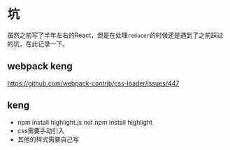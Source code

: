# 坑

虽然之前写了半年左右的React，但是在处理`reducer`的时候还是遇到了之前踩过的坑，在此记录一下。

## webpack keng

https://github.com/webpack-contrib/css-loader/issues/447

## keng

* npm install highlight.js  not npm install highlight
* css需要手动引入
* 其他的样式需要自己写
